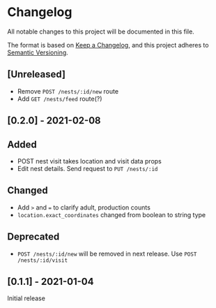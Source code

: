 # Changelog

All notable changes to this project will be documented in this file.

The format is based on [Keep a Changelog](https://keepachangelog.com/en/1.0.0/),
and this project adheres to [Semantic Versioning](https://semver.org/spec/v2.0.0.html).

## [Unreleased]

- Remove `POST /nests/:id/new` route
- Add `GET /nests/feed` route(?)

## [0.2.0] - 2021-02-08

## Added

- POST nest visit takes location and visit data props
- Edit nest details. Send request to `PUT /nests/:id`

## Changed

- Add `>` and `=` to clarify adult, production counts
- `location.exact_coordinates` changed from boolean to string type

## Deprecated

- `POST /nests/:id/new` will be removed in next release. Use `POST /nests/:id/visit`

## [0.1.1] - 2021-01-04

Initial release
